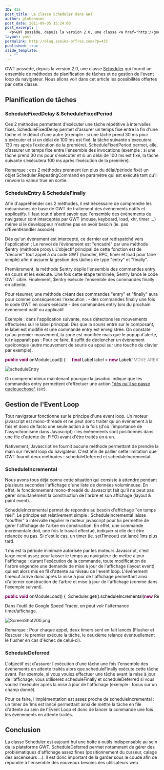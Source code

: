 ```yaml
---
ID: 435
post_title: La classe Scheduler dans GWT
author: glebonniec
post_date: 2011-09-05 15:24:00
post_excerpt: |
  <p>GWT possède, depuis la version 2.0, une classe <a href="http://google-web-toolkit.googlecode.com/svn/javadoc/2.3/com/google/gwt/core/client/Scheduler.html">Scheduler</a> qui fournit un ensemble de méthodes de planification de tâches et de gestion de l'event loop du navigateur. Nous allons voir dans cet article les possibilités offertes par cette classe.</p>
layout: post
permalink: http://blog.zenika-offres.com/?p=435
published: true
slide_template:
  - ""
---
```

<p>GWT possède, depuis la version 2.0, une classe <a href="http://google-web-toolkit.googlecode.com/svn/javadoc/2.3/com/google/gwt/core/client/Scheduler.html">Scheduler</a> qui fournit un ensemble de méthodes de planification de tâches et de gestion de l'event loop du navigateur. Nous allons voir dans cet article les possibilités offertes par cette classe.</p>
<!--more-->
<h2>Planification de tâches</h2> <h3>ScheduleFixedDelay &amp; ScheduleFixedPeriod</h3> <p>Ces 2 méthodes permettent d'exécuter une tâche répétitive à intervalles fixes. ScheduleFixedDelay permet d'assurer un temps fixe entre la fin d'une tâche et le début d'une autre (exemple&nbsp;: si une tâche prend 30 ms pour s'exécuter et si un délai de 100 ms est fixé, la tâche suivante s'executera 130 ms après l’exécution de la première). ScheduleFixedPeriod permet, elle, d'assurer un temps fixe entre l'ensemble des invocations (exemple&nbsp;: si une tâche prend 30 ms pour s'exécuter et si un délai de 100 ms est fixé, la tâche suivante s’exécutera 100 ms après l’exécution de la première).</p> <p>Remarque&nbsp;: ces 2 méthodes prennent (en plus du délai/période fixé) un objet Scheduler.RepeatingCommand en paramètre qui est exécuté tant qu'il renvoie la valeur true en sortie.</p> <h3>ScheduleEntry &amp; ScheduleFinally</h3> <p>Afin d'appréhender ces 2 méthodes, il est nécessaire de comprendre les mécanismes de base de GWT de traitement des évènements natifs et applicatifs. Il faut tout d'abord savoir que l'ensemble des évènements du navigateur sont interceptés par GWT (mouse, keyboard, load, xhr, timer ...) même si le développeur n'estime pas en avoir besoin (ie. pas d'EventHandler associé).</p> <p>Dès qu'un événement est intercepté, ce dernier est redispatché vers l'application&nbsp;; Le renvoi de l’évènement est "encadré" par une méthode $entry (méthode proxy). L'objectif principal de cette fonction est de "décorer" tout appel à du code GWT (handler, RPC, timer et load pour faire simple) afin d'assurer la gestion des tâches de type "entry" et "finally".</p> <p>Premièrement, la méthode $entry dépile l'ensemble des commandes entry en cours et les exécute. Une fois cette étape terminée, $entry lance le code GWT cible. Finalement, $entry exécute l'ensemble des commandes finally en attente.</p> <p>Pour résumer, une méthode créant des commandes "entry" et "finally" aura pour comme conséquences l'exécution&nbsp;: - des commandes finally une fois le code GWT en cours exécuté - des commandes entry lors du prochain évènement natif ou applicatif</p> <p>Exemple&nbsp;: dans l'application suivante, nous détectons les mouvements effectuées sur le label principal. Dès que la souris entre sur le composant, le label est modifié et une commande entry est enregistrée. On constate qu'au premier mouvement, la zone est modifiée mais que le popup d'alerte, lui n’apparaît pas&nbsp;: Pour ce faire, il suffit de déclencher un évènement quelconque (autre mouvement de souris ou appui sur une touche du clavier par exemple).</p> <pre class="java code java" style="font-family:inherit"><span style="color: #7F0055; font-weight: bold;">public</span> <span style="color: #7F0055; font-weight: bold;">void</span> onModuleLoad<span style="color: #000000;">&#40;</span><span style="color: #000000;">&#41;</span> <span style="color: #000000;">&#123;</span> 	<span style="color: #7F0055; font-weight: bold;">final</span> <span style="color: #000000;">Label</span> label = <span style="color: #7F0055; font-weight: bold;">new</span> <span style="color: #000000;">Label</span><span style="color: #000000;">&#40;</span><span style="color: #888888;">&quot;MOVE AREA&quot;</span><span style="color: #000000;">&#41;</span>; 	label.<span style="color: #000000;">setStyleName</span><span style="color: #000000;">&#40;</span><span style="color: #888888;">&quot;label&quot;</span><span style="color: #000000;">&#41;</span>; 	RootPanel.<span style="color: #000000;">get</span><span style="color: #000000;">&#40;</span><span style="color: #000000;">&#41;</span>.<span style="color: #000000;">add</span><span style="color: #000000;">&#40;</span>label<span style="color: #000000;">&#41;</span>; &nbsp; 	label.<span style="color: #000000;">addMouseMoveHandler</span><span style="color: #000000;">&#40;</span><span style="color: #7F0055; font-weight: bold;">new</span> MouseMoveHandler<span style="color: #000000;">&#40;</span><span style="color: #000000;">&#41;</span> <span style="color: #000000;">&#123;</span> &nbsp; 		<span style="color: #7F0055; font-weight: bold;">public</span> <span style="color: #7F0055; font-weight: bold;">void</span> onMouseMove<span style="color: #000000;">&#40;</span>MouseMoveEvent event<span style="color: #000000;">&#41;</span> <span style="color: #000000;">&#123;</span> 			label.<span style="color: #000000;">setText</span><span style="color: #000000;">&#40;</span><span style="color: #888888;">&quot;MOVE DETECTED&quot;</span><span style="color: #000000;">&#41;</span>; 			label.<span style="color: #000000;">setStyleName</span><span style="color: #000000;">&#40;</span><span style="color: #888888;">&quot;move&quot;</span><span style="color: #000000;">&#41;</span>; &nbsp; 			Scheduler.<span style="color: #000000;">get</span><span style="color: #000000;">&#40;</span><span style="color: #000000;">&#41;</span>.<span style="color: #000000;">scheduleEntry</span><span style="color: #000000;">&#40;</span><span style="color: #7F0055; font-weight: bold;">new</span> ScheduledCommand<span style="color: #000000;">&#40;</span><span style="color: #000000;">&#41;</span> <span style="color: #000000;">&#123;</span> 				<span style="color: #7F0055; font-weight: bold;">public</span> <span style="color: #7F0055; font-weight: bold;">void</span> execute<span style="color: #000000;">&#40;</span><span style="color: #000000;">&#41;</span> <span style="color: #000000;">&#123;</span> 					<span style="color: #000000;">Window</span>.<span style="color: #000000;">alert</span><span style="color: #000000;">&#40;</span><span style="color: #888888;">&quot;ENTRY EXECUTED&quot;</span><span style="color: #000000;">&#41;</span>; 				<span style="color: #000000;">&#125;</span> 			<span style="color: #000000;">&#125;</span><span style="color: #000000;">&#41;</span>; 		<span style="color: #000000;">&#125;</span> 	<span style="color: #000000;">&#125;</span><span style="color: #000000;">&#41;</span>; <span style="color: #000000;">&#125;</span></pre> <p><img src="/wp-content/uploads/2015/07/.scheduler_m.jpg" alt="scheduleEntry" style="display:block; margin:0 auto;" title="scheduleEntry" /></p> <p>On comprend mieux maintenant pourquoi la javadoc indique que les commandes entry permettent d'effectuer une action <a href="http://google-web-toolkit.googlecode.com/svn/javadoc/2.3/com/google/gwt/core/client/Scheduler.html#scheduleEntry(com.google.gwt.core.client.Scheduler.RepeatingCommand)">"dès qu'il se passe quelquechose"</a> (sic).</p> <h2>Gestion de l'Event Loop</h2> <p>Tout navigateur fonctionne sur le principe d'une event loop. Un moteur javascript est mono-threadé et ne peut donc traiter qu'un événement à la fois et donc de facto une seule action à la fois (d'où l'importance de l'asynchronisme dans Javascript)&nbsp;: les événements sont positionnés dans une file d'attente (ie. FIFO) avant d'être traités un à un.</p> <p>Nativement, Javascript ne fournit aucune méthode permettant de prendre la main sur l'event loop du navigateur. C'est afin de pallier cette limitation que GWT fournit deux méthodes&nbsp;: scheduleDeferred et scheduleIncremental.</p> <h3>ScheduleIncremental</h3> <p>Nous avons tous déjà connu cette situation qui consiste à attendre pendant plusieurs secondes l'affichage d'une liste de données volumineuse. En effet, le fonctionnement mono-threadé du Javascript fait qu'il ne peut pas gérer simultanément la construction de l'arbre et son affichage (layout &amp; paint event).</p> <p>ScheduleIncremental permet de répondre au besoin d'affichage "en temps réel". Le principe est relativement simple&nbsp;: ScheduleIncremental laisse "souffler" à intervalle régulier le moteur javascript pour lui permettre de gérer l'affichage de l'arbre en construction. En effet, une commande incrémentale doit, une fois le travail effectué, indiquer si elle doit être relancée ou pas. Si c'est le cas, un timer (ie. setTimeout) est lancé 1ms plus tard.</p> <p>1 ms est la période minimale autorisée par les moteurs Javascript, c'est large
ment assez pour laisser le temps au navigateur de mettre à jour l'affichage&nbsp;: durant l'exécution de la commande, toute modification de l'arbre engendre une demande de mise à jour de l'affichage (layout event) qui est alors mis en fil d'attente au niveau de l'event loop. L'événement timeout arrive donc après la mise à jour de l'affichage permettant ainsi d'alterner construction de l'arbre et mise à jour de l'affichage (comme dans l'exemple suivant).</p> <pre class="java code java" style="font-family:inherit"><span style="color: #7F0055; font-weight: bold;">public</span> <span style="color: #7F0055; font-weight: bold;">void</span> onModuleLoad<span style="color: #000000;">&#40;</span><span style="color: #000000;">&#41;</span> <span style="color: #000000;">&#123;</span> 	Scheduler.<span style="color: #000000;">get</span><span style="color: #000000;">&#40;</span><span style="color: #000000;">&#41;</span>.<span style="color: #000000;">scheduleIncremental</span><span style="color: #000000;">&#40;</span><span style="color: #7F0055; font-weight: bold;">new</span> RepeatingCommand<span style="color: #000000;">&#40;</span><span style="color: #000000;">&#41;</span> <span style="color: #000000;">&#123;</span> 		<span style="color: #7F0055; font-weight: bold;">private</span> <span style="color: #7F0055; font-weight: bold;">int</span> count = 0; &nbsp; 		<span style="color: #7F0055; font-weight: bold;">public</span> <span style="color: #7F0055; font-weight: bold;">boolean</span> execute<span style="color: #000000;">&#40;</span><span style="color: #000000;">&#41;</span> <span style="color: #000000;">&#123;</span> 			RootPanel.<span style="color: #000000;">get</span><span style="color: #000000;">&#40;</span><span style="color: #000000;">&#41;</span>.<span style="color: #000000;">add</span><span style="color: #000000;">&#40;</span><span style="color: #7F0055; font-weight: bold;">new</span> <span style="color: #000000;">Label</span><span style="color: #000000;">&#40;</span><span style="color: #888888;">&quot;****&quot;</span><span style="color: #000000;">&#41;</span><span style="color: #000000;">&#41;</span>; 			count++; 			<span style="color: #7F0055; font-weight: bold;">return</span> count <span style="color: #000000;">&lt;</span> <span style="color: #cc66cc;">1000</span>; 		<span style="color: #000000;">&#125;</span> 	<span style="color: #000000;">&#125;</span><span style="color: #000000;">&#41;</span>; <span style="color: #000000;">&#125;</span></pre> <p>Dans l'outil de Google Speed Tracer, on peut voir l'alternance timer/affichage.</p> <p><img src="/wp-content/uploads/2015/07/.ScreenShot200_m.jpg" alt="ScreenShot200.png" style="display:block; margin:0 auto;" /></p> <p>Remarque&nbsp;: Pour chaque appel, deux timers sont en fait lancés (Flusher et Rescuer&nbsp;: le premier exécute la tâche, le deuxième relance éventuellement le flusher en cas d'échec de celui-ci).</p> <h3>ScheduleDeferred</h3> <p>L'objectif est d'assurer l'exécution d'une tâche une fois l'ensemble des évènements en attente traités alors que scheduleFinally exécute cette tâche avant. Par exemple, si vous voulez effectuer une tâche avant la mise à jour de l'affichage, vous utiliserez scheduleFinally et scheduleDeferred si vous voulez l'exécuter après la mise à jour de l'affichage (exemple&nbsp;: focus sur un champ donné).</p> <p>Pour ce faire, l'implémentation est assez proche de scheduleIncremental&nbsp;: un timer de 1ms est lancé permettant ainsi de mettre la tâche en file d'attente au sein de l'Event Loop et donc de lancer la commande une fois les évènements en attente traités.</p> <h2>Conclusion</h2> <p>La classe Scheduler est aujourd'hui une boîte à outils indispensable au sein de la plateforme GWT. ScheduleDeferred permet notamment de gérer des problématiques d'affichage assez fines (positionnement du curseur, calage des ascenseurs ...). Il est donc important de la garder sous le coude afin de répondre à l'ensemble des nouveaux besoins des utilisateurs web.</p>